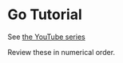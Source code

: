 # Go Tutorial

See [the YouTube series](https://www.youtube.com/watch?v=G3PvTWRIhZA)

Review these in numerical order.